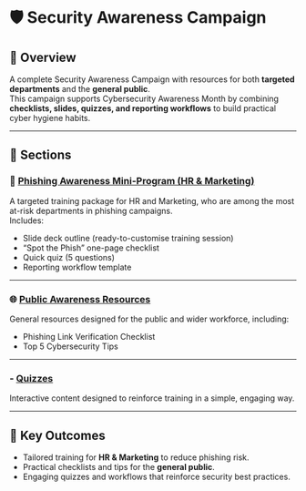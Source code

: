 # 🛡️ Security Awareness Campaign

## 📌 Overview
A complete Security Awareness Campaign with resources for both **targeted departments** and the **general public**.  
This campaign supports Cybersecurity Awareness Month by combining **checklists, slides, quizzes, and reporting workflows** to build practical cyber hygiene habits.

---

## 📂 Sections

### 🎯 [Phishing Awareness Mini-Program (HR & Marketing)](phishing-awareness-hr-marketing/)
A targeted training package for HR and Marketing, who are among the most at-risk departments in phishing campaigns.  
Includes:
- Slide deck outline (ready-to-customise training session)  
- “Spot the Phish” one-page checklist  
- Quick quiz (5 questions)  
- Reporting workflow template  

---

### 🌐 [Public Awareness Resources](public-awareness/)
General resources designed for the public and wider workforce, including:
- Phishing Link Verification Checklist  
- Top 5 Cybersecurity Tips  

---

### - **[Quizzes](quizzes/)**  
  Interactive content designed to reinforce training in a simple, engaging way.  

---

## 🔑 Key Outcomes
- Tailored training for **HR & Marketing** to reduce phishing risk.  
- Practical checklists and tips for the **general public**.  
- Engaging quizzes and workflows that reinforce security best practices.  
